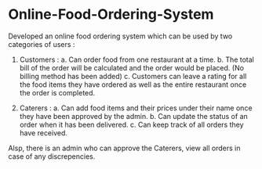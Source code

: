 # Online-Food-Ordering-System
Developed an online food ordering system which can be used by two categories of users :

1. Customers :
  a. Can order food from one restaurant at a time.
  b. The total bill of the order will be calculated and the order would be placed. (No billing method has been added) 
  c. Customers can leave a rating for all the food items they have ordered as well as the entire restaurant once the order is completed.
  
2. Caterers :
  a. Can add food items and their prices under their name once they have been approved by the admin.
  b. Can update the status of an order when it has been delivered.
  c. Can keep track of all orders they have received.

Alsp, there is an admin who can approve the Caterers, view all orders in case of any discrepencies.


